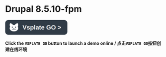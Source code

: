 # Drupal 8.5.10-fpm

<a href="https://www.vsplate.com/?docker-compose=https://github.com/vsplate/dcenvs/drupal/8.5.10-fpm"><img alt="VSPLATE GO" src="https://raw.githubusercontent.com/vsplate/images/master/vsgo_btn.png" width="200px"></a>

**Click the `VSPLATE GO` button to launch a demo online / 点击`VSPLATE GO`按钮创建在线环境**